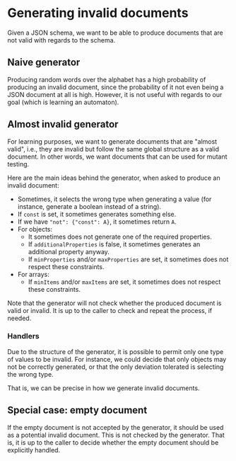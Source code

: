 # Generating invalid documents

Given a JSON schema, we want to be able to produce documents that are not valid with regards to the schema.

## Naive generator

Producing random words over the alphabet has a high probability of producing an invalid document, since the probability of it not even being a JSON document at all is high.
However, it is not useful with regards to our goal (which is learning an automaton).

## Almost invalid generator

For learning purposes, we want to generate documents that are "almost valid", i.e., they are invalid but follow the same global structure as a valid document.
In other words, we want documents that can be used for mutant testing.

Here are the main ideas behind the generator, when asked to produce an invalid document:
  * Sometimes, it selects the wrong type when generating a value (for instance, generate a boolean instead of a string).
  * If `const` is set, it sometimes generates something else.
  * If we have `"not": {"const": A}`, it sometimes return `A`.
  * For objects:
    * It sometimes does not generate one of the required properties.
    * If `additionalProperties` is false, it sometimes generates an additional property anyway.
    * If `minProperties` and/or `maxProperties` are set, it sometimes does not respect these constraints.
  * For arrays:
    * If `minItems` and/or `maxItems` are set, it sometimes does not respect these constraints.

Note that the generator will not check whether the produced document is valid or invalid.
It is up to the caller to check and repeat the process, if needed.

### Handlers

Due to the structure of the generator, it is possible to permit only one type of values to be invalid.
For instance, we could decide that only objects may not be correctly generated, or that the only deviation tolerated is selecting the wrong type.

That is, we can be precise in how we generate invalid documents.

## Special case: empty document

If the empty document is not accepted by the generator, it should be used as a potential invalid document.
This is not checked by the generator.
That is, it is up to the caller to decide whether the empty document should be explicitly handled.